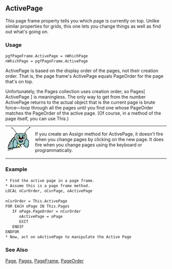 ## ActivePage

This page frame property tells you which page is currently on top. Unlike similar properties for grids, this one lets you change things as well as find out what's going on.

### Usage

```foxpro
pgfPageFrame.ActivePage = nWhichPage
nWhichPage = pgfPageFrame.ActivePage
```

ActivePage is based on the display order of the pages, not their creation order. That is, the page frame's ActivePage equals PageOrder for the page that's on top.

Unfortunately, the Pages collection uses creation order, so Pages[ ActivePage ] is meaningless. The only way to get from the number ActivePage returns to the actual object that is the current page is brute force&mdash;loop through all the pages until you find one whose PageOrder matches the PageOrder of the active page. (Of course, in a method of the page itself, you can use This.)

<table border=0 cellspacing=0 cellpadding=0 width=100%>
<tr>
  <td width=17% valign=top>
<img width=95 height=77 src="bug.gif"></p>
  </td>
  <td width=83%>
  <p>If you create an Assign method for ActivePage, it doesn't fire when you change pages by clicking on the new page. It does fire when you change pages using the keyboard or programmatically.</p>
  </td>
 </tr>
</table>

### Example

```foxpro
* Find the active page in a page frame.
* Assume this is a page frame method.
LOCAL nCurOrder, oCurPage, oActivePage

nCurOrder = This.ActivePage
FOR EACH oPage IN This.Pages
   IF oPage.PageOrder = nCurOrder
      oActivePage = oPage
      EXIT
   ENDIF
ENDFOR
* Now, act on oActivePage to manipulate the Active Page
```
### See Also

[Page](s4g524.md), [Pages](s4g461.md), [PageFrame](s4g524.md), [PageOrder](s4g468.md)